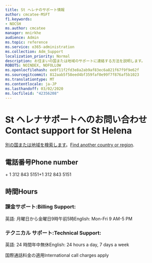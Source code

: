```yaml
---
title: St ヘレナのサポート情報
author: cmcatee-MSFT
f1.keywords:
- NOCSH
ms.author: cmcatee
manager: mnirkhe
audience: Admin
ms.topic: reference
ms.service: o365-administration
ms.collection: Adm_Support
localization_priority: Normal
description: お住まいの国または地域のサポートに連絡する方法を説明します。
ROBOTS: NOINDEX, NOFOLLOW
ms.openlocfilehash: ee0f11f2fd3e8a2ab9af83ec6a821f67f9f9e62f
ms.sourcegitcommit: 812aab5f58eed4bf359faf0e99f7f876af5b1023
ms.translationtype: MT
ms.contentlocale: ja-JP
ms.lasthandoff: 03/02/2020
ms.locfileid: "42356208"
---
```

# <a name="contact-support-for-st-helena"></a><span data-ttu-id="7dddf-103">St ヘレナサポートへのお問い合わせ</span><span class="sxs-lookup"><span data-stu-id="7dddf-103">Contact support for St Helena</span></span>

<span data-ttu-id="7dddf-104">[別の国または地域を検索します](../contact-support-for-business-products.md)。</span><span class="sxs-lookup"><span data-stu-id="7dddf-104">[Find another country or region](../contact-support-for-business-products.md).</span></span>

## <a name="phone-number"></a><span data-ttu-id="7dddf-105">電話番号</span><span class="sxs-lookup"><span data-stu-id="7dddf-105">Phone number</span></span>
<span data-ttu-id="7dddf-106">+ 1 312 843 5151</span><span class="sxs-lookup"><span data-stu-id="7dddf-106">+1 312 843 5151</span></span>

## <a name="hours"></a><span data-ttu-id="7dddf-107">時間</span><span class="sxs-lookup"><span data-stu-id="7dddf-107">Hours</span></span>
### <a name="billing-support"></a><span data-ttu-id="7dddf-108">課金サポート:</span><span class="sxs-lookup"><span data-stu-id="7dddf-108">Billing Support:</span></span>

<span data-ttu-id="7dddf-109">英語: 月曜日から金曜日9時午前5時</span><span class="sxs-lookup"><span data-stu-id="7dddf-109">English: Mon-Fri 9 AM-5 PM</span></span>

### <a name="technical-support"></a><span data-ttu-id="7dddf-110">テクニカル サポート:</span><span class="sxs-lookup"><span data-stu-id="7dddf-110">Technical Support:</span></span>

<span data-ttu-id="7dddf-111">英語: 24 時間年中無休</span><span class="sxs-lookup"><span data-stu-id="7dddf-111">English: 24 hours a day, 7 days a week</span></span>

<span data-ttu-id="7dddf-112">国際通話料金の適用</span><span class="sxs-lookup"><span data-stu-id="7dddf-112">International call charges apply</span></span>
